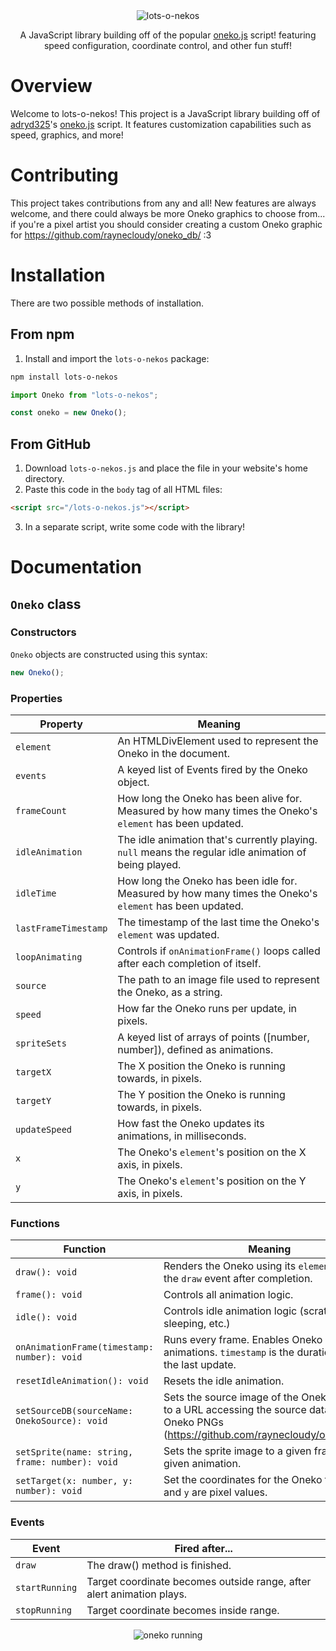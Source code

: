 <div align="center">
  <img src="https://raynecloudy.nekoweb.org/media/lots-o-nekos.png" alt="lots-o-nekos">
  
  A JavaScript library building off of the popular [oneko.js](https://github.com/adryd325/oneko.js/) script! featuring speed configuration, coordinate control, and other fun stuff!
</div>

# Overview
Welcome to lots-o-nekos! This project is a JavaScript library building off of [adryd325](https://github.com/adryd325/)'s [oneko.js](https://github.com/adryd325/oneko.js/) script. It features customization capabilities such as speed, graphics, and more!

# Contributing
This project takes contributions from any and all! New features are always welcome, and there could always be more Oneko graphics to choose from... if you're a pixel artist you should consider creating a custom Oneko graphic for https://github.com/raynecloudy/oneko_db/ :3

# Installation
There are two possible methods of installation.

## From npm
1. Install and import the `lots-o-nekos` package:
```bash
npm install lots-o-nekos
```
```ts
import Oneko from "lots-o-nekos";

const oneko = new Oneko();
```

## From GitHub
1. Download `lots-o-nekos.js` and place the file in your website's home directory.
2. Paste this code in the `body` tag of all HTML files:
```html
<script src="/lots-o-nekos.js"></script>
```
3. In a separate script, write some code with the library!

# Documentation

## `Oneko` class

### Constructors
`Oneko` objects are constructed using this syntax:
```js
new Oneko();
```

### Properties
Property|Meaning
---------|-------
`element`|An HTMLDivElement used to represent the Oneko in the document.
`events`|A keyed list of Events fired by the Oneko object.
`frameCount`|How long the Oneko has been alive for. Measured by how many times the Oneko's `element` has been updated.
`idleAnimation`|The idle animation that's currently playing. `null` means the regular idle animation of being played.
`idleTime`|How long the Oneko has been idle for. Measured by how many times the Oneko's `element` has been updated.
`lastFrameTimestamp`|The timestamp of the last time the Oneko's `element` was updated.
`loopAnimating`|Controls if `onAnimationFrame()` loops called after each completion of itself.
`source`|The path to an image file used to represent the Oneko, as a string.
`speed`|How far the Oneko runs per update, in pixels.
`spriteSets`|A keyed list of arrays of points ([number, number]), defined as animations.
`targetX`|The X position the Oneko is running towards, in pixels.
`targetY`|The Y position the Oneko is running towards, in pixels.
`updateSpeed`|How fast the Oneko updates its animations, in milliseconds.
`x`|The Oneko's `element`'s position on the X axis, in pixels.
`y`|The Oneko's `element`'s position on the Y axis, in pixels.

### Functions
Function|Meaning
--------|-------
`draw(): void`|Renders the Oneko using its `element`. Fires the `draw` event after completion.
`frame(): void`|Controls all animation logic.
`idle(): void`|Controls idle animation logic (scratching, sleeping, etc.)
`onAnimationFrame(timestamp: number): void`|Runs every frame. Enables Oneko animations. `timestamp` is the duration since the last update.
`resetIdleAnimation(): void`|Resets the idle animation.
`setSourceDB(sourceName: OnekoSource): void`|Sets the source image of the Oneko element to a URL accessing the source database of Oneko PNGs (https://github.com/raynecloudy/oneko_db/).
`setSprite(name: string, frame: number): void`|Sets the sprite image to a given frame of a given animation.
`setTarget(x: number, y: number): void`|Set the coordinates for the Oneko to run to. `x` and `y` are pixel values.

### Events
Event|Fired after...
-----|--------------
`draw`|The draw() method is finished.
`startRunning`|Target coordinate becomes outside range, after alert animation plays.
`stopRunning`|Target coordinate becomes inside range.

<div align="center">
  <img src="https://raynecloudy.nekoweb.org/media/bar-cat.gif" alt="oneko running">
</div>
